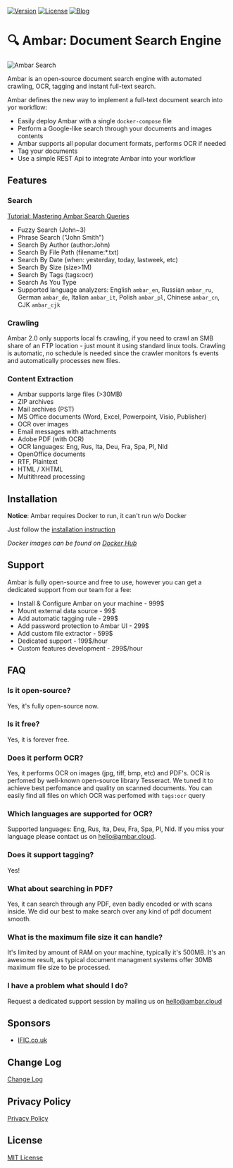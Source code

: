 [![Version](https://img.shields.io/badge/Version-v2.1.18-brightgreen.svg)](https://ambar.cloud)
[![License](https://img.shields.io/badge/License-MIT-blue.svg)](https://github.com/RD17/ambar/blob/master/License.txt)
[![Blog](https://img.shields.io/badge/Ambar%20Blog-%20Latest%20news%20and%20tutorials%20-brightgreen.svg)](https://blog.ambar.cloud)

:mag: Ambar: Document Search Engine
================================

![Ambar Search](https://ambar.cloud/img/search.gif)

Ambar is an open-source document search engine with automated crawling, OCR, tagging and instant full-text search.

Ambar defines the new way to implement a full-text document search into yor workflow:
- Easily deploy Ambar with a single `docker-compose` file
- Perform a Google-like search through your documents and images contents
- Ambar supports all popular document formats, performs OCR if needed
- Tag your documents
- Use a simple REST Api to integrate Ambar into your workflow

## Features

### Search
[Tutorial: Mastering Ambar Search Queries](https://blog.ambar.cloud/mastering-ambar-search-queries/)

* Fuzzy Search (John~3)
* Phrase Search ("John Smith")
* Search By Author (author:John)
* Search By File Path (filename:\*.txt)
* Search By Date (when: yesterday, today, lastweek, etc)
* Search By Size (size>1M)
* Search By Tags (tags:ocr)
* Search As You Type
* Supported language analyzers: English `ambar_en`, Russian `ambar_ru`, German `ambar_de`, Italian `ambar_it`, Polish `ambar_pl`, Chinese `ambar_cn`, CJK `ambar_cjk`

### Crawling

Ambar 2.0 only supports local fs crawling, if you need to crawl an SMB share of an FTP location - just mount it using standard linux tools.
Crawling is automatic, no schedule is needed since the crawler monitors fs events and automatically processes new files.

### Content Extraction

* Ambar supports large files (>30MB)
* ZIP archives
* Mail archives (PST)
* MS Office documents (Word, Excel, Powerpoint, Visio, Publisher)
* OCR over images
* Email messages with attachments
* Adobe PDF (with OCR)
* OCR languages: Eng, Rus, Ita, Deu, Fra, Spa, Pl, Nld
* OpenOffice documents
* RTF, Plaintext
* HTML / XHTML
* Multithread processing

## Installation

**Notice**: Ambar requires Docker to run, it can't run w/o Docker

Just follow the [installation instruction](https://ambar.cloud/docs/installation/)

*Docker images can be found on [Docker Hub](https://hub.docker.com/u/ambar/)*

## Support

Ambar is fully open-source and free to use, however you can get a dedicated support from our team for a fee:

- Install & Configure Ambar on your machine - 999$
- Mount external data source - 99$
- Add automatic tagging rule - 299$
- Add password protection to Ambar UI - 299$
- Add custom file extractor - 599$
- Dedicated support - 199$/hour
- Custom features development - 299$/hour

## FAQ
### Is it open-source?
Yes, it's fully open-source now.

### Is it free?
Yes, it is forever free.

### Does it perform OCR? 
Yes, it performs OCR on images (jpg, tiff, bmp, etc) and PDF's. OCR is perfomed by well-known open-source library Tesseract. We tuned it to achieve best perfomance and quality on scanned documents. You can easily find all files on which OCR was perfomed with `tags:ocr` query

### Which languages are supported for OCR?
Supported languages: Eng, Rus, Ita, Deu, Fra, Spa, Pl, Nld.
If you miss your language please contact us on hello@ambar.cloud.

### Does it support tagging?
Yes!

### What about searching in PDF?
Yes, it can search through any PDF, even badly encoded or with scans inside. We did our best to make search over any kind of pdf document smooth.

### What is the maximum file size it can handle?
It's limited by amount of RAM on your machine, typically it's 500MB. It's an awesome result, as typical document managment systems offer 30MB maximum file size to be processed.  

### I have a problem what should I do?
Request a dedicated support session by mailing us on hello@ambar.cloud

## Sponsors

- [IFIC.co.uk](http://www.ific.co.uk/)

## Change Log
[Change Log](https://github.com/RD17/ambar/blob/master/CHANGELOG.md)

## Privacy Policy
[Privacy Policy](https://github.com/RD17/ambar/blob/master/privacy-policy.md)

## License
[MIT License](https://github.com/RD17/ambar/blob/master/license.txt)

